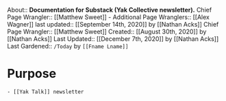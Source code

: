 About:: __Documentation for Substack (Yak Collective newsletter).__
Chief Page Wrangler:: [[Matthew Sweet]]
    - Additional Page Wranglers:: [[Alex Wagner]]
last updated:: [[September 14th, 2020]] by [[Nathan Acks]]
Chief Page Wrangler:: [[Matthew Sweet]]
Created:: [[August 30th, 2020]] by [[Nathan Acks]]
Last Updated:: [[December 7th, 2020]] by [[Nathan Acks]]
Last Gardened:: `/Today` by `[[Fname Lname]]`
# Purpose
    - [[Yak Talk]] newsletter
